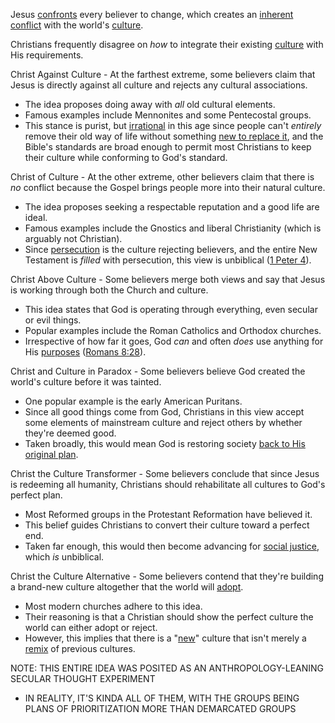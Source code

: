 
Jesus [confronts](https://adequate.life/conflicts/) every believer to change, which creates an [inherent conflict](https://icould.fail/devotion-chaos/) with the world's [culture](https://gainedin.site/culture/).

Christians frequently disagree on _how_ to integrate their existing [culture](https://gainedin.site/culture/) with His requirements.

Christ Against Culture - At the farthest extreme, some believers claim that Jesus is directly against all culture and rejects any cultural associations.
- The idea proposes doing away with _all_ old cultural elements.
- Famous examples include Mennonites and some Pentecostal groups.
- This stance is purist, but [irrational](https://gainedin.site/logic/) in this age since people can't _entirely_ remove their old way of life without something [new to replace it](https://icould.fail/millennium/), and the Bible's standards are broad enough to permit most Christians to keep their culture while conforming to God's standard.

Christ of Culture - At the other extreme, other believers claim that there is _no_ conflict because the Gospel brings people more into their natural culture.
- The idea proposes seeking a respectable reputation and a good life are ideal.
- Famous examples include the Gnostics and liberal Christianity (which is arguably not Christian).
- Since [persecution](https://icould.fail/persecution/) is the culture rejecting believers, and the entire New Testament is _filled_ with persecution, this view is unbiblical ([1 Peter 4](https://www.bible.com/bible/206/1pe.4)).

Christ Above Culture - Some believers merge both views and say that Jesus is working through both the Church and culture.
- This idea states that God is operating through everything, even secular or evil things.
- Popular examples include the Roman Catholics and Orthodox churches.
- Irrespective of how far it goes, God _can_ and often _does_ use anything for His [purposes](https://gainedin.site/purpose/) ([Romans 8:28](https://www.bible.com/bible/206/rom.8.28)).

Christ and Culture in Paradox - Some believers believe God created the world's culture before it was tainted.
- One popular example is the early American Puritans.
- Since all good things come from God, Christians in this view accept some elements of mainstream culture and reject others by whether they're deemed good.
- Taken broadly, this would mean God is restoring society [back to His original plan](https://theologos.site/millennium/).

Christ the Culture Transformer - Some believers conclude that since Jesus is redeeming all humanity, Christians should rehabilitate all cultures to God's perfect plan.
- Most Reformed groups in the Protestant Reformation have believed it.
- This belief guides Christians to convert their culture toward a perfect end.
- Taken far enough, this would then become advancing for [social justice](https://gainedin.site/leftism/), which _is_ unbiblical.

Christ the Culture Alternative - Some believers contend that they're building a brand-new culture altogether that the world will [adopt](https://gainedin.site/trends/).
- Most modern churches adhere to this idea.
- Their reasoning is that a Christian should show the perfect culture the world can either adopt or reject.
- However, this implies that there is a "[new](https://gainedin.site/image/)" culture that isn't merely a [remix](https://gainedin.site/creations/) of previous cultures.

NOTE: THIS ENTIRE IDEA WAS POSITED AS AN ANTHROPOLOGY-LEANING SECULAR THOUGHT EXPERIMENT
- IN REALITY, IT'S KINDA ALL OF THEM, WITH THE GROUPS BEING PLANS OF PRIORITIZATION MORE THAN DEMARCATED GROUPS
